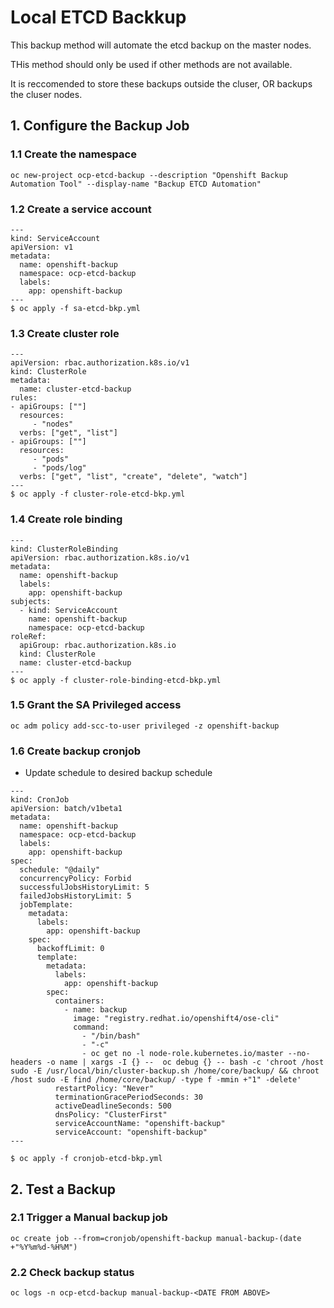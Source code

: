 # Local ETCD Backkup
This backup method will automate the etcd backup on the master nodes.

THis method should only be used if other methods are not available.

It is reccomended to store these backups outside the cluser, OR backups the cluser nodes.

## 1. Configure the Backup Job

### 1.1 Create the namespace
```
oc new-project ocp-etcd-backup --description "Openshift Backup Automation Tool" --display-name "Backup ETCD Automation"
```

### 1.2 Create a service account
```
---
kind: ServiceAccount
apiVersion: v1
metadata:
  name: openshift-backup
  namespace: ocp-etcd-backup
  labels:
    app: openshift-backup
---
$ oc apply -f sa-etcd-bkp.yml
```

### 1.3 Create cluster role
```
---
apiVersion: rbac.authorization.k8s.io/v1
kind: ClusterRole
metadata:
  name: cluster-etcd-backup
rules:
- apiGroups: [""]
  resources:
     - "nodes"
  verbs: ["get", "list"]
- apiGroups: [""]
  resources:
     - "pods"
     - "pods/log"
  verbs: ["get", "list", "create", "delete", "watch"]
---
$ oc apply -f cluster-role-etcd-bkp.yml
```

### 1.4 Create role binding
```
---
kind: ClusterRoleBinding
apiVersion: rbac.authorization.k8s.io/v1
metadata:
  name: openshift-backup
  labels:
    app: openshift-backup
subjects:
  - kind: ServiceAccount
    name: openshift-backup
    namespace: ocp-etcd-backup
roleRef:
  apiGroup: rbac.authorization.k8s.io
  kind: ClusterRole
  name: cluster-etcd-backup
---
$ oc apply -f cluster-role-binding-etcd-bkp.yml
```

### 1.5 Grant the SA Privileged access
```
oc adm policy add-scc-to-user privileged -z openshift-backup
```

### 1.6 Create backup cronjob

   - Update schedule to desired backup schedule

```
---
kind: CronJob
apiVersion: batch/v1beta1
metadata:
  name: openshift-backup
  namespace: ocp-etcd-backup
  labels:
    app: openshift-backup
spec:
  schedule: "@daily"
  concurrencyPolicy: Forbid
  successfulJobsHistoryLimit: 5
  failedJobsHistoryLimit: 5
  jobTemplate:
    metadata:
      labels:
        app: openshift-backup
    spec:
      backoffLimit: 0
      template:
        metadata:
          labels:
            app: openshift-backup
        spec:
          containers:
            - name: backup
              image: "registry.redhat.io/openshift4/ose-cli"
              command:
                - "/bin/bash"
                - "-c"
                - oc get no -l node-role.kubernetes.io/master --no-headers -o name | xargs -I {} --  oc debug {} -- bash -c 'chroot /host sudo -E /usr/local/bin/cluster-backup.sh /home/core/backup/ && chroot /host sudo -E find /home/core/backup/ -type f -mmin +"1" -delete'
          restartPolicy: "Never"
          terminationGracePeriodSeconds: 30
          activeDeadlineSeconds: 500
          dnsPolicy: "ClusterFirst"
          serviceAccountName: "openshift-backup"
          serviceAccount: "openshift-backup"
---

$ oc apply -f cronjob-etcd-bkp.yml
```

## 2. Test a Backup
### 2.1 Trigger a Manual backup job
```
oc create job --from=cronjob/openshift-backup manual-backup-(date +"%Y%m%d-%H%M")
```

### 2.2 Check backup status
```
oc logs -n ocp-etcd-backup manual-backup-<DATE FROM ABOVE>
```

